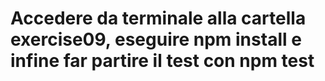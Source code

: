 # Accedere da terminale alla cartella exercise09, eseguire npm install e infine far partire il test con npm test
